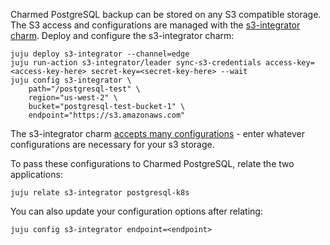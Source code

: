 Charmed PostgreSQL backup can be stored on any S3 compatible storage. The S3 access and configurations are managed with the [s3-integrator charm](https://charmhub.io/s3-integrator). Deploy and configure the s3-integrator charm:
```
juju deploy s3-integrator --channel=edge
juju run-action s3-integrator/leader sync-s3-credentials access-key=<access-key-here> secret-key=<secret-key-here> --wait
juju config s3-integrator \
    path="/postgresql-test" \
    region="us-west-2" \
    bucket="postgresql-test-bucket-1" \
    endpoint="https://s3.amazonaws.com"
```
The s3-integrator charm [accepts many configurations](https://charmhub.io/s3-integrator/configure) - enter whatever configurations are necessary for your s3 storage. 

To pass these configurations to Charmed PostgreSQL, relate the two applications:
```
juju relate s3-integrator postgresql-k8s
```

You can also update your configuration options after relating:
```
juju config s3-integrator endpoint=<endpoint>
```
